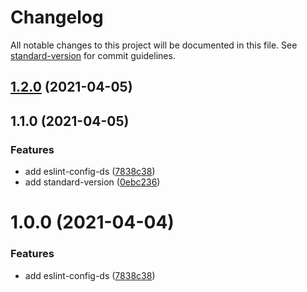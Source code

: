 # Changelog

All notable changes to this project will be documented in this file. See [standard-version](https://github.com/conventional-changelog/standard-version) for commit guidelines.

## [1.2.0](https://github.com/sh-react-club/eslint-config-sh/compare/prefix_v1.1.0...prefix_v1.2.0) (2021-04-05)

## 1.1.0 (2021-04-05)


### Features

* add eslint-config-ds ([7838c38](https://github.com/sh-react-club/eslint-config-ds/commit/7838c38d52d3e2c5d2ffb34a1022eebd8d94867b))
* add standard-version ([0ebc236](https://github.com/sh-react-club/eslint-config-ds/commit/0ebc236cebb2f96046928c0605494a99b8d0862f))

# 1.0.0 (2021-04-04)


### Features

* add eslint-config-ds ([7838c38](https://github.com/sh-react-club/eslint-config-ds/commit/7838c38d52d3e2c5d2ffb34a1022eebd8d94867b))
